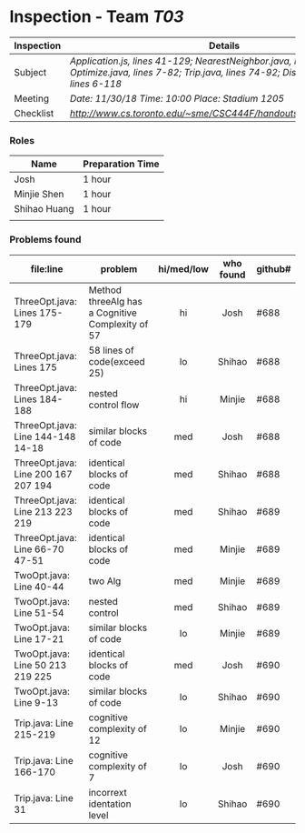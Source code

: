 # Inspection - Team *T03* 
 
Inspection | Details
----- | -----
Subject | *Application.js, lines 41-129; NearestNeighbor.java, lines 20-141; Optimize.java, lines 7-82; Trip.java, lines 74-92; DistanceGrid.java, lines 6-118*
Meeting | *Date: 11/30/18 Time: 10:00 Place: Stadium 1205*
Checklist | *http://www.cs.toronto.edu/~sme/CSC444F/handouts/java_checklist.pdf*

### Roles
Name | Preparation Time
---- | ----
 | Josh | 1 hour
 |Minjie Shen | 1 hour
 |Shihao Huang | 1 hour
 | |

### Problems found
file:line | problem | hi/med/low | who found | github# 
--- | --- | :---: | :---: | ---
| ThreeOpt.java: Lines 175-179 | Method threeAlg has a Cognitive Complexity of 57| hi | Josh | #688 |
| ThreeOpt.java: Lines 175 | 58 lines of code(exceed 25)| lo | Shihao | #688 |
| ThreeOpt.java: Lines 184-188 | nested control flow | hi | Minjie | #688 |
| ThreeOpt.java: Line 144-148 14-18 | similar blocks of code | med | Josh | #688 |
| ThreeOpt.java: Line 200 167 207 194| identical blocks of code | med | Shihao | #688 |
| ThreeOpt.java: Line 213 223 219| identical blocks of code | med | Shihao | #689 |
| ThreeOpt.java: Line 66-70 47-51 | identical blocks of code | med | Minjie | #689 |
| TwoOpt.java: Line 40-44 | two Alg  | med | Minjie | #689 |
| TwoOpt.java: Line 51-54 | nested control | med | Shihao | #689 |
| TwoOpt.java: Line 17-21 | similar blocks of code | lo | Minjie | #689 |
| TwoOpt.java: Line 50 213 219 225| identical blocks of code | med | Josh | #690 |
| TwoOpt.java: Line 9-13 | similar blocks of code | lo | Shihao | #690 |
| Trip.java: Line 215-219 | cognitive complexity of 12 | lo | Minjie | #690 |
| Trip.java: Line 166-170 | cognitive complexity of 7 | lo | Josh | #690 |
| Trip.java: Line 31 | incorrext identation level | lo | Shihao | #690 |
